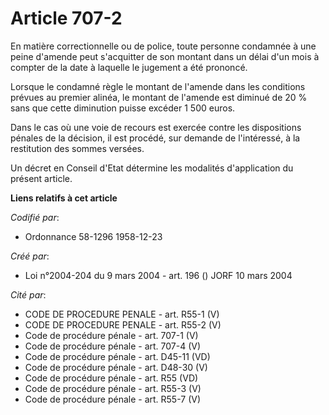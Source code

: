 # Article 707-2

En matière correctionnelle ou de police, toute personne condamnée à une peine d'amende peut s'acquitter de son montant dans
un délai d'un mois à compter de la date à laquelle le jugement a été prononcé.

Lorsque le condamné règle le montant de l'amende dans les conditions prévues au premier alinéa, le montant de l'amende est
diminué de 20 % sans que cette diminution puisse excéder 1 500 euros.

Dans le cas où une voie de recours est exercée contre les dispositions pénales de la décision, il est procédé, sur demande de
l'intéressé, à la restitution des sommes versées.

Un décret en Conseil d'Etat détermine les modalités d'application du présent article.

**Liens relatifs à cet article**

_Codifié par_:

  - Ordonnance 58-1296 1958-12-23

_Créé par_:

  - Loi n°2004-204 du 9 mars 2004 - art. 196 () JORF 10 mars 2004

_Cité par_:

  - CODE DE PROCEDURE PENALE - art. R55-1 (V)
  - CODE DE PROCEDURE PENALE - art. R55-2 (V)
  - Code de procédure pénale - art. 707-1 (V)
  - Code de procédure pénale - art. 707-4 (V)
  - Code de procédure pénale - art. D45-11 (VD)
  - Code de procédure pénale - art. D48-30 (V)
  - Code de procédure pénale - art. R55 (VD)
  - Code de procédure pénale - art. R55-3 (V)
  - Code de procédure pénale - art. R55-7 (V)
